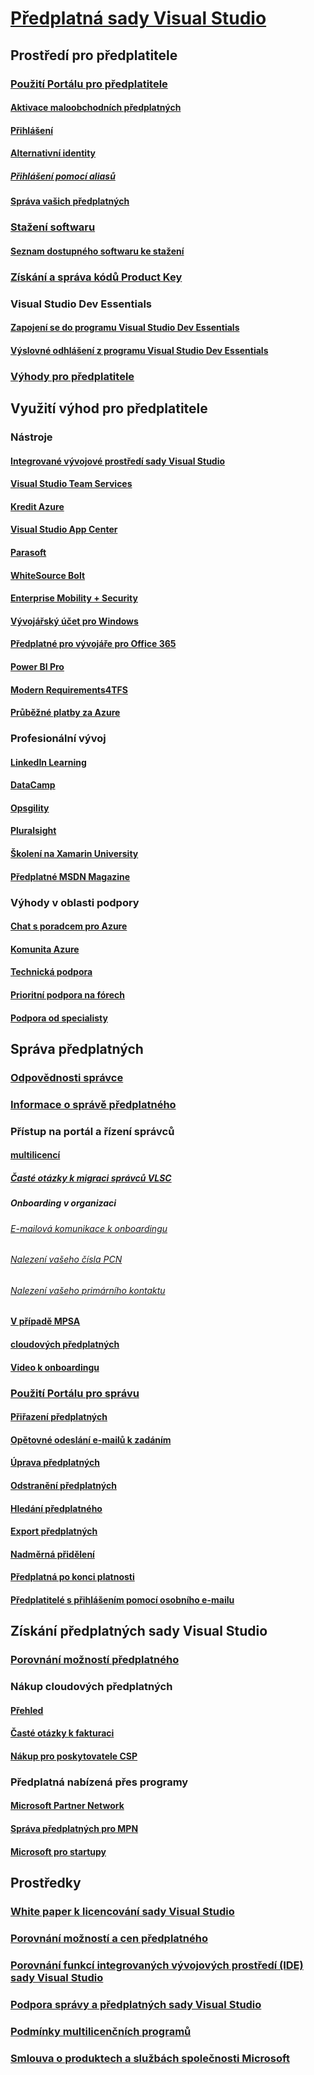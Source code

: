 # [Předplatná sady Visual Studio](index.md)
## Prostředí pro předplatitele
### [Použití Portálu pro předplatitele](using-the-subscriber-portal.md)
#### [Aktivace maloobchodních předplatných](activate-store-subscriptions.md)
#### [Přihlášení](signing-in.md)
#### [Alternativní identity](vs-alternate-identity.md)
##### [Přihlášení pomocí aliasů](aliasing.md)
#### [Správa vašich předplatných](manage-vs-subscriptions.md)
### [Stažení softwaru](subscriber-downloads.md)
#### [Seznam dostupného softwaru ke stažení](software-download-list.md)
### [Získání a správa kódů Product Key](product-keys.md)
### Visual Studio Dev Essentials
#### [Zapojení se do programu Visual Studio Dev Essentials](join-dev-essentials.md)
#### [Výslovné odhlášení z programu Visual Studio Dev Essentials](leave-vsde.md)
### [Výhody pro předplatitele](subscriber-benefits.md)
## Využití výhod pro předplatitele
### Nástroje
#### [Integrované vývojové prostředí sady Visual Studio](vs-ide-benefit.md)
#### [Visual Studio Team Services](vs-vsts.md)
#### [Kredit Azure](vs-azure.md)
#### [Visual Studio App Center](vs-visual-studio-app-center.md)
#### [Parasoft](vs-parasoft.md)
#### [WhiteSource Bolt](vs-whitesource.md)
#### [Enterprise Mobility + Security](vs-ems.md)
#### [Vývojářský účet pro Windows](vs-windows-dev.md)
#### [Předplatné pro vývojáře pro Office 365](vs-office-dev.md)
#### [Power BI Pro](vs-pbi.md)
#### [Modern Requirements4TFS](vs-modernreq.md)
#### [Průběžné platby za Azure](vs-azure-payg.md)
### Profesionální vývoj
#### [LinkedIn Learning](vs-linkedin-learning.md)
#### [DataCamp](vs-datacamp.md)
#### [Opsgility](vs-opsgility.md)
#### [Pluralsight](vs-pluralsight.md)
#### [Školení na Xamarin University](vs-xamarin.md)
#### [Předplatné MSDN Magazine](vs-msdn.md)
### Výhody v oblasti podpory
#### [Chat s poradcem pro Azure](vs-azure-advisory-chat.md)
#### [Komunita Azure](vs-azure-community.md)
#### [Technická podpora](vs-tech-support.md)
#### [Prioritní podpora na fórech](vs-priority-support.md)
#### [Podpora od specialisty](vs-concierge-chat.md)
## Správa předplatných
### [Odpovědnosti správce](admin-responsibilities.md)
### [Informace o správě předplatného](subscription-management-info.md)
### Přístup na portál a řízení správců
#### [ multilicencí](volume-license-admins.md)
##### [Časté otázky k migraci správců VLSC](vlsc-admin-faq.md)
##### Onboarding v organizaci
###### [E-mailová komunikace k onboardingu](volume-license-onboarding-email.md)
###### [Nalezení vašeho čísla PCN](find-pcn.md)
###### [Nalezení vašeho primárního kontaktu](find-primary-contact.md)
#### [V případě MPSA](mpsa.md)
#### [ cloudových předplatných](cloud-admin.md)
#### [Video k onboardingu](https://channel9.msdn.com/Series/Visual-Studio-Subscriptions-Administration/Onboarding-your-organization-to-the-new-Visual-Studio-Subscription-Administration-Portal-and-setting)
### [Použití Portálu pro správu](using-admin-portal.md)
#### [Přiřazení předplatných](assign-license.md)
#### [Opětovné odeslání e-mailů k zadáním](resend-assignment-email.md)
#### [Úprava předplatných](edit-license.md)
#### [Odstranění předplatných](delete-license.md)
#### [Hledání předplatného](search-license.md)
#### [Export předplatných](exporting-subscriptions.md)
#### [Nadměrná přidělení](handle-overclaimed-license.md)
#### [Předplatná po konci platnosti](handle-expired-license.md)
#### [Předplatitelé s přihlášením pomocí osobního e-mailu](personal-email-sign-ins.md)
## Získání předplatných sady Visual Studio
### [Porovnání možností předplatného](https://www.visualstudio.com/vs/pricing)
### Nákup cloudových předplatných
#### [Přehled](vscloud-overview.md)
#### [Časté otázky k fakturaci](vscloud-billing-faq.md)
#### [Nákup pro poskytovatele CSP](vscloud-csp.md)
### Předplatná nabízená přes programy
#### [Microsoft Partner Network](program-mpn.md)
#### [Správa předplatných pro MPN](manage-mpn-subscriptions.md)
#### [Microsoft pro startupy](program-startups.md)
## Prostředky
### [White paper k licencování sady Visual Studio](http://aka.ms/vslicensing)
### [Porovnání možností a cen předplatného](https://www.visualstudio.com/vs/pricing)
### [Porovnání funkcí integrovaných vývojových prostředí (IDE) sady Visual Studio](https://www.visualstudio.com/vs/compare)
### [Podpora správy a předplatných sady Visual Studio](https://www.visualstudio.com/support/support-overview-vs)
### [Podmínky multilicenčních programů](https://www.microsoft.com/en-us/licensing/product-licensing/products.aspx)
### [Smlouva o produktech a službách společnosti Microsoft](https://www.microsoft.com/en-us/licensing/mpsa/default.aspx)
